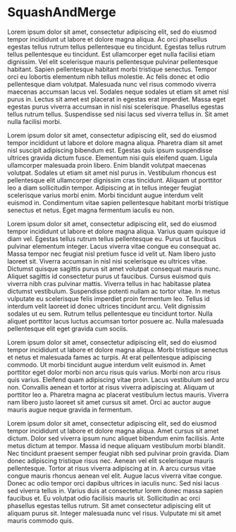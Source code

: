 # SquashAndMerge

Lorem ipsum dolor sit amet, consectetur adipiscing elit, sed do eiusmod tempor incididunt ut labore et dolore magna aliqua. Ac orci phasellus egestas tellus rutrum tellus pellentesque eu tincidunt. Egestas tellus rutrum tellus pellentesque eu tincidunt. Est ullamcorper eget nulla facilisi etiam dignissim. Vel elit scelerisque mauris pellentesque pulvinar pellentesque habitant. Sapien pellentesque habitant morbi tristique senectus. Tempor orci eu lobortis elementum nibh tellus molestie. Ac felis donec et odio pellentesque diam volutpat. Malesuada nunc vel risus commodo viverra maecenas accumsan lacus vel. Sodales neque sodales ut etiam sit amet nisl purus in. Lectus sit amet est placerat in egestas erat imperdiet. Massa eget egestas purus viverra accumsan in nisl nisi scelerisque. Phasellus egestas tellus rutrum tellus. Suspendisse sed nisi lacus sed viverra tellus in. Sit amet nulla facilisi morbi.

Lorem ipsum dolor sit amet, consectetur adipiscing elit, sed do eiusmod tempor incididunt ut labore et dolore magna aliqua. Pharetra diam sit amet nisl suscipit adipiscing bibendum est. Egestas quis ipsum suspendisse ultrices gravida dictum fusce. Elementum nisi quis eleifend quam. Ligula ullamcorper malesuada proin libero. Enim blandit volutpat maecenas volutpat. Sodales ut etiam sit amet nisl purus in. Vestibulum rhoncus est pellentesque elit ullamcorper dignissim cras tincidunt. Aliquam ut porttitor leo a diam sollicitudin tempor. Adipiscing at in tellus integer feugiat scelerisque varius morbi enim. Morbi tincidunt augue interdum velit euismod in. Condimentum vitae sapien pellentesque habitant morbi tristique senectus et netus. Eget magna fermentum iaculis eu non.

Lorem ipsum dolor sit amet, consectetur adipiscing elit, sed do eiusmod tempor incididunt ut labore et dolore magna aliqua. Varius quam quisque id diam vel. Egestas tellus rutrum tellus pellentesque eu. Purus ut faucibus pulvinar elementum integer. Lacus viverra vitae congue eu consequat ac. Massa tempor nec feugiat nisl pretium fusce id velit ut. Nam libero justo laoreet sit. Viverra accumsan in nisl nisi scelerisque eu ultrices vitae. Dictumst quisque sagittis purus sit amet volutpat consequat mauris nunc. Aliquet sagittis id consectetur purus ut faucibus. Cursus euismod quis viverra nibh cras pulvinar mattis. Viverra tellus in hac habitasse platea dictumst vestibulum. Suspendisse potenti nullam ac tortor vitae. In metus vulputate eu scelerisque felis imperdiet proin fermentum leo. Tellus id interdum velit laoreet id donec ultrices tincidunt arcu. Velit dignissim sodales ut eu sem. Rutrum tellus pellentesque eu tincidunt tortor. Nulla aliquet porttitor lacus luctus accumsan tortor posuere ac. Nulla malesuada pellentesque elit eget gravida cum sociis.

Lorem ipsum dolor sit amet, consectetur adipiscing elit, sed do eiusmod tempor incididunt ut labore et dolore magna aliqua. Morbi tristique senectus et netus et malesuada fames ac turpis. At erat pellentesque adipiscing commodo. Ut morbi tincidunt augue interdum velit euismod in. Amet porttitor eget dolor morbi non arcu risus quis varius. Morbi non arcu risus quis varius. Eleifend quam adipiscing vitae proin. Lacus vestibulum sed arcu non. Convallis aenean et tortor at risus viverra adipiscing at. Aliquam ut porttitor leo a. Pharetra magna ac placerat vestibulum lectus mauris. Viverra nam libero justo laoreet sit amet cursus sit amet. Orci ac auctor augue mauris augue neque gravida in fermentum.

Lorem ipsum dolor sit amet, consectetur adipiscing elit, sed do eiusmod tempor incididunt ut labore et dolore magna aliqua. Amet cursus sit amet dictum. Dolor sed viverra ipsum nunc aliquet bibendum enim facilisis. Ante metus dictum at tempor. Massa id neque aliquam vestibulum morbi blandit. Nec tincidunt praesent semper feugiat nibh sed pulvinar proin gravida. Diam donec adipiscing tristique risus nec. Aenean vel elit scelerisque mauris pellentesque. Tortor at risus viverra adipiscing at in. A arcu cursus vitae congue mauris rhoncus aenean vel elit. Augue lacus viverra vitae congue. Donec ac odio tempor orci dapibus ultrices in iaculis nunc. Sed nisi lacus sed viverra tellus in. Varius duis at consectetur lorem donec massa sapien faucibus et. Eu volutpat odio facilisis mauris sit. Sollicitudin ac orci phasellus egestas tellus rutrum. Sit amet consectetur adipiscing elit ut aliquam purus sit. Integer malesuada nunc vel risus. Vulputate mi sit amet mauris commodo quis.
